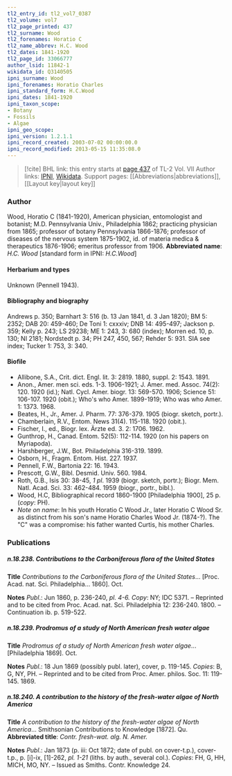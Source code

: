 ```yaml
---
tl2_entry_id: tl2_vol7_0387
tl2_volume: vol7
tl2_page_printed: 437
tl2_surname: Wood
tl2_forenames: Horatio C
tl2_name_abbrev: H.C. Wood
tl2_dates: 1841-1920
tl2_page_id: 33066777
author_lsid: 11842-1
wikidata_id: Q3140505
ipni_surname: Wood
ipni_forenames: Horatio Charles
ipni_standard_form: H.C.Wood
ipni_dates: 1841-1920
ipni_taxon_scope: 
- Botany
- Fossils
- Algae
ipni_geo_scope: 
ipni_version: 1.2.1.1
ipni_record_created: 2003-07-02 00:00:00.0
ipni_record_modified: 2013-05-15 11:35:08.0
---
```


> [!cite] BHL link: this entry starts at [page 437](https://www.biodiversitylibrary.org/page/33066777) of TL-2 Vol. VII
> Author links: [IPNI](https://www.ipni.org/a/11842-1), [Wikidata](https://www.wikidata.org/wiki/Q3140505). Support pages: [[Abbreviations|abbreviations]], [[Layout key|layout key]]

### Author

Wood, Horatio C (1841-1920), American physician, entomologist and botanist; M.D. Pennsylvania Univ., Philadelphia 1862; practicing physician from 1865; professor of botany Pennsylvania 1866-1876; professor of diseases of the nervous system 1875-1902, id. of materia medica & therapeutics 1876-1906; emeritus professor from 1906. 
**Abbreviated name**: *H.C. Wood* \[standard form in IPNI: *H.C.Wood*\]

#### Herbarium and types

Unknown (Pennell 1943).

#### Bibliography and biography

Andrews p. 350; Barnhart 3: 516 (b. 13 Jan 1841, d. 3 Jan 1820); BM 5: 2352; DAB 20: 459-460; De Toni 1: cxxxiv; DNB 14: 495-497; Jackson p. 359; Kelly p. 243; LS 29238; ME 1: 243, 3: 680 (index); Morren ed. 10, p. 130; NI 2181; Nordstedt p. 34; PH 247, 450, 567; Rehder 5: 931. SIA see index; Tucker 1: 753, 3: 340.

#### Biofile

- Allibone, S.A., Crit. dict. Engl. lit. 3: 2819. 1880, suppl. 2: 1543. 1891.
- Anon., Amer. men sci. eds. 1-3. 1906-1921; J. Amer. med. Assoc. 74(2): 120. 1920 (id.); Natl. Cycl. Amer. biogr. 13: 569-570. 1906; Science 51: 106-107. 1920 (obit.); Who's who Amer. 1899-1919; Who was who Amer. 1: 1373. 1968.
- Beates, H., Jr., Amer. J. Pharm. 77: 376-379. 1905 (biogr. sketch, portr.).
- Chamberlain, R.V., Entom. News 31(4). 115-118. 1920 (obit.).
- Fischer, I., ed., Biogr. lex. Ärzte ed. 3. 2: 1706. 1962.
- Gunthrop, H., Canad. Entom. 52(5): 112-114. 1920 (on his papers on Myriapoda).
- Harshberger, J.W., Bot. Philadelphia 316-319. 1899.
- Osborn, H., Fragm. Entom. Hist. 227. 1937.
- Pennell, F.W., Bartonia 22: 16. 1943.
- Prescott, G.W., Bibl. Desmid. Univ. 560. 1984.
- Roth, G.B., Isis 30: 38-45, *1 pl*. 1939 (biogr. sketch, portr.); Biogr. Mem. Natl. Acad. Sci. 33: 462-484. 1959 (biogr., portr., bibl.).
- Wood, H.C, Bibliographical record 1860-1900 \[Philadelphia 1900\], 25 p. (*copy*: PH).
- *Note on name*: In his youth Horatio C Wood Jr., later Horatio C Wood Sr. as distinct from his son's name Horatio Charles Wood Jr. (1874-?). The "C" was a compromise: his father wanted Curtis, his mother Charles.

### Publications

##### n.18.238. Contributions to the Carboniferous flora of the United States

**Title**
*Contributions to the Carboniferous flora of the United States*... \[Proc. Acad. nat. Sci. Philadelphia... 1860\]. Oct.

**Notes**
*Publ*.: Jun 1860, p. 236-240, *pl. 4-6. Copy*: NY; IDC 5371. – Reprinted and to be cited from Proc. Acad. nat. Sci. Philadelphia 12: 236-240. 1800. – Continuation ib. p. 519-522.

##### n.18.239. Prodromus of a study of North American fresh water algae

**Title**
*Prodromus of a study of North American fresh water algae*... \[Philadelphia 1869\]. Oct.

**Notes**
*Publ*.: 18 Jun 1869 (possibly publ. later), cover, p. 119-145. *Copies*: B, G, NY, PH. – Reprinted and to be cited from Proc. Amer. philos. Soc. 11: 119-145. 1869.

##### n.18.240. A contribution to the history of the fresh-water algae of North America

**Title**
*A contribution to the history of the fresh-water algae of North America*... Smithsonian Contributions to Knowledge \[1872\]. Qu.
**Abbreviated title**: *Contr. fresh-wat. alg. N. Amer.*

**Notes**
*Publ*.: Jan 1873 (p. iii: Oct 1872; date of publ. on cover-t.p.), cover-t.p., p. \[i\]-ix, \[1\]-262, *pl. 1-21* (liths. by auth., several col.). *Copies*: FH, G, HH, MICH, MO, NY. – Issued as Smiths. Contr. Knowledge 24.

